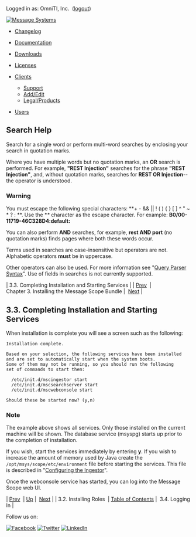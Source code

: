 Logged in as: OmniTI, Inc.  ([logout](https://support.messagesystems.com/logout.php))

[![Message Systems](https://support.messagesystems.com/images/ms-white205.png)](https://support.messagesystems.com/start.php) 

*   [Changelog](https://support.messagesystems.com/start.php?show=changelog)
*   [Documentation](https://support.messagesystems.com/docs/)
*   [Downloads](https://support.messagesystems.com/start.php)

*   [Licenses](https://support.messagesystems.com/license_summary.php)
*   <a href="">Clients</a>
    *   [Support](https://support.messagesystems.com/cs.php)
    *   [Add/Edit](https://support.messagesystems.com/edit_client.php)
    *   [Legal/Products](https://support.messagesystems.com/edit_products.php)
*   [Users](https://support.messagesystems.com/edit_customer.php)

## Search Help

Search for a single word or perform multi-word searches by enclosing your search in quotation marks.

Where you have multiple words but no quotation marks, an **OR** search is performed. For example, **"REST Injection"** searches for the phrase **"REST Injection"**, and, without quotation marks, searches for **REST OR Injection**--the operator is understood.

### Warning

You must escape the following special characters: **+ - && || ! ( ) { } [ ] ^ " ~ * ? : \**. Use the **\** character as the escape character. For example: **B0/00-11719-46C328D4\:default\:**

You can also perform **AND** searches, for example, **rest AND port** (no quotation marks) finds pages where both these words occur.

Terms used in searches are case-insensitive but operators are not. Alphabetic operators **must** be in uppercase.

Other operators can also be used. For more information see "[Query Parser Syntax](https://lucene.apache.org/core/old_versioned_docs/versions/3_0_0/queryparsersyntax.html)". Use of fields in searches is not currently supported.

| 3.3. Completing Installation and Starting Services |
| [Prev](msc.installing.general.php)  | Chapter 3. Installing the Message Scope Bundle |  [Next](msc.installing.login.php) |

## 3.3. Completing Installation and Starting Services

When installation is complete you will see a screen such as the following:

```
Installation complete.

Based on your selection, the following services have been installed
and are set to automatically start when the system boots.
Some of them may not be running, so you should run the following
set of commands to start them:

  /etc/init.d/mscingestor start
  /etc/init.d/mscsearchserver start
  /etc/init.d/mscwebconsole start

Should these be started now? (y,n)
```

### Note

The example above shows all services. Only those installed on the current machine will be shown. The database service (msyspg) starts up prior to the completion of installation.

If you wish, start the services immediately by entering **y**. If you wish to increase the amount of memory used by Java create the `/opt/msys/scope/etc/environment` file before starting the services. This file is described in "[Configuring the Ingestor](https://support.messagesystems.com/docs/web-message-scope/msc.ingestor.php)".

Once the webconsole service has started, you can log into the Message Scope web UI.

| [Prev](msc.installing.general.php)  | [Up](msc.installing.php) |  [Next](msc.installing.login.php) |
| 3.2. Installing Roles  | [Table of Contents](index.php) |  3.4. Logging In |

Follow us on:

[![Facebook](https://support.messagesystems.com/images/icon-facebook.png)](http://www.facebook.com/messagesystems) [![Twitter](https://support.messagesystems.com/images/icon-twitter.png)](http://twitter.com/#!/MessageSystems) [![LinkedIn](https://support.messagesystems.com/images/icon-linkedin.png)](http://www.linkedin.com/company/message-systems)